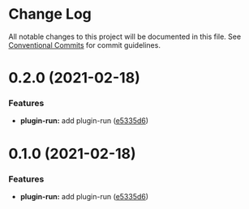 # Change Log

All notable changes to this project will be documented in this file.
See [Conventional Commits](https://conventionalcommits.org) for commit guidelines.

# 0.2.0 (2021-02-18)

### Features

- **plugin-run:** add plugin-run ([e5335d6](https://github.com/walrusjs/plugins/commit/e5335d69f06ca7af6d0170c5d3f1419a9a287600))

# 0.1.0 (2021-02-18)

### Features

- **plugin-run:** add plugin-run ([e5335d6](https://github.com/walrusjs/plugins/commit/e5335d69f06ca7af6d0170c5d3f1419a9a287600))
